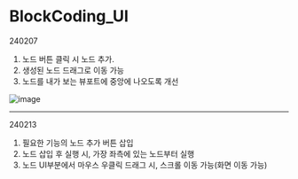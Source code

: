 # BlockCoding_UI

240207

1. 노드 버튼 클릭 시 노드 추가.
2. 생성된 노드 드래그로 이동 가능
3. 노드를 내가 보는 뷰포트에 중앙에 나오도록 개선

![image](https://github.com/EazyNick/BlockCoding_UI/assets/123717093/0968b707-7f94-4c30-a164-18ee9c7cdb3a)






-----------------------------------------------------------------------------------------------------------------------------------------------------------------------------------------------------------------

240213

1. 필요한 기능의 노드 추가 버튼 삽입
2. 노드 삽입 후 실행 시, 가장 좌측에 있는 노드부터 실행
3. 노드 UI부분에서 마우스 우클릭 드래그 시, 스크롤 이동 가능(화면 이동 가능)
